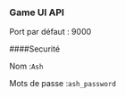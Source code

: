 ### Game UI API

Port par défaut : 9000

####Securité

Nom  :``Ash``

Mots de passe :``ash_password``
